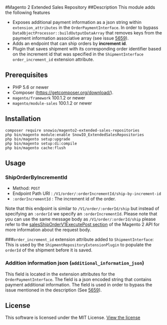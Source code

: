 #Magento 2 Extended Sales Repository
##Description
This module adds the following features
* Exposes additional payment information as a json string within `extension_attributes` in the `OrderPaymentInterface`. In order to bypass `DataObjectProcessor::buildOutputDataArray` that removes keys from the payment information associative array (see issue [5659](https://github.com/magento/magento2/issues/5659)).
* Adds an endpoint that can ship orders by **increment id**.
* Plugin that saves shipment with its corresponding order identifier based on the increment id that was specified in the `ShipmentInterface` `order_increment_id` extension attribute. 

## Prerequisites
* PHP 5.6 or newer
* Composer  (https://getcomposer.org/download/).
* `magento/framework` 100.1.2 or newer
* `magento/module-sales` 100.1.2 or newer

## Installation
```
composer require snowio/magento2-extended-sales-repositories
php bin/magento module:enable SnowIO_ExtendedSalesRepositories
php bin/magento setup:upgrade
php bin/magento setup:di:compile
php bin/magento cache:flush
```

## Usage
### ShipOrderByIncrementId
* Method: `POST`
* Endpoint Path URI : `/V1/order/:orderIncrementId/ship-by-increment-id`
* `:orderIncrementId` : The increment id of the order.

Note that this endpoint is similar to `/V1/order/:orderId/ship` but instead of specifying an `:orderId`
we specify an `:orderIncrementId`. Please note that you can use the same message body as `/V1/order/:orderId/ship`
please refer to the [salesShipOrderV1ExecutePost section](http://devdocs.magento.com/swagger/#!/salesShipOrderV1/salesShipOrderV1ExecutePost)
of the Magento 2 API for more information about the request body.

###`order_increment_id` extension attribute added to `ShipmentInterface`:
This is used by the `ShipmentRepositoryExtensionPlugin` to populate the `orderId` of the shipment before it is saved.

### Addition information json (`additional_information_json`)
This field is located in the extension attributes for the `OrderPaymentInterface`.
The field is a json encoded string that contains payment additional information. The field is used in order to bypass the issue mentioned in the description (See [5659](https://github.com/magento/magento2/issues/5659)).

## License
This software is licensed under the MIT License. [View the license](LICENSE)